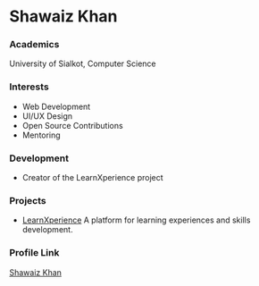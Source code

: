 # Shawaiz Khan

### Academics
University of Sialkot, Computer Science

### Interests
- Web Development
- UI/UX Design
- Open Source Contributions
- Mentoring

### Development
- Creator of the LearnXperience project

### Projects
- [LearnXperience](https://github.com/shawaiz-khan/LearnXperience) A platform for learning experiences and skills development.

### Profile Link
[Shawaiz Khan](https://github.com/shawaiz-khan)
